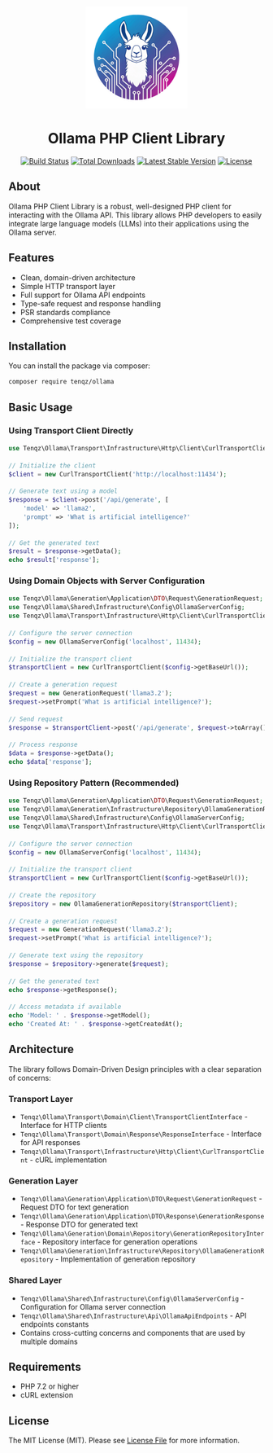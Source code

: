 <p align="center">
<img src="logo.png" alt="Ollama PHP Client Library" width="200">
</p>

<h1 align="center">Ollama PHP Client Library</h1>

<p align="center">
<a href="https://github.com/tenqz/ollama/actions"><img src="https://github.com/tenqz/ollama/workflows/Tests/badge.svg" alt="Build Status"></a>
<a href="https://packagist.org/packages/tenqz/ollama"><img src="https://img.shields.io/packagist/dt/tenqz/ollama" alt="Total Downloads"></a>
<a href="https://packagist.org/packages/tenqz/ollama"><img src="https://img.shields.io/packagist/v/tenqz/ollama" alt="Latest Stable Version"></a>
<a href="https://packagist.org/packages/tenqz/ollama"><img src="https://img.shields.io/packagist/l/tenqz/ollama" alt="License"></a>
</p>

## About

Ollama PHP Client Library is a robust, well-designed PHP client for interacting with the Ollama API. This library allows PHP developers to easily integrate large language models (LLMs) into their applications using the Ollama server.

## Features

- Clean, domain-driven architecture
- Simple HTTP transport layer
- Full support for Ollama API endpoints
- Type-safe request and response handling
- PSR standards compliance
- Comprehensive test coverage

## Installation

You can install the package via composer:

```bash
composer require tenqz/ollama
```

## Basic Usage

### Using Transport Client Directly

```php
use Tenqz\Ollama\Transport\Infrastructure\Http\Client\CurlTransportClient;

// Initialize the client
$client = new CurlTransportClient('http://localhost:11434');

// Generate text using a model
$response = $client->post('/api/generate', [
    'model' => 'llama2',
    'prompt' => 'What is artificial intelligence?'
]);

// Get the generated text
$result = $response->getData();
echo $result['response'];
```

### Using Domain Objects with Server Configuration

```php
use Tenqz\Ollama\Generation\Application\DTO\Request\GenerationRequest;
use Tenqz\Ollama\Shared\Infrastructure\Config\OllamaServerConfig;
use Tenqz\Ollama\Transport\Infrastructure\Http\Client\CurlTransportClient;

// Configure the server connection
$config = new OllamaServerConfig('localhost', 11434);

// Initialize the transport client
$transportClient = new CurlTransportClient($config->getBaseUrl());

// Create a generation request
$request = new GenerationRequest('llama3.2');
$request->setPrompt('What is artificial intelligence?');

// Send request
$response = $transportClient->post('/api/generate', $request->toArray());

// Process response
$data = $response->getData();
echo $data['response'];
```

### Using Repository Pattern (Recommended)

```php
use Tenqz\Ollama\Generation\Application\DTO\Request\GenerationRequest;
use Tenqz\Ollama\Generation\Infrastructure\Repository\OllamaGenerationRepository;
use Tenqz\Ollama\Shared\Infrastructure\Config\OllamaServerConfig;
use Tenqz\Ollama\Transport\Infrastructure\Http\Client\CurlTransportClient;

// Configure the server connection
$config = new OllamaServerConfig('localhost', 11434);

// Initialize the transport client
$transportClient = new CurlTransportClient($config->getBaseUrl());

// Create the repository
$repository = new OllamaGenerationRepository($transportClient);

// Create a generation request
$request = new GenerationRequest('llama3.2');
$request->setPrompt('What is artificial intelligence?');

// Generate text using the repository
$response = $repository->generate($request);

// Get the generated text
echo $response->getResponse();

// Access metadata if available
echo 'Model: ' . $response->getModel();
echo 'Created At: ' . $response->getCreatedAt();
```

## Architecture

The library follows Domain-Driven Design principles with a clear separation of concerns:

### Transport Layer
- `Tenqz\Ollama\Transport\Domain\Client\TransportClientInterface` - Interface for HTTP clients
- `Tenqz\Ollama\Transport\Domain\Response\ResponseInterface` - Interface for API responses
- `Tenqz\Ollama\Transport\Infrastructure\Http\Client\CurlTransportClient` - cURL implementation

### Generation Layer
- `Tenqz\Ollama\Generation\Application\DTO\Request\GenerationRequest` - Request DTO for text generation
- `Tenqz\Ollama\Generation\Application\DTO\Response\GenerationResponse` - Response DTO for generated text
- `Tenqz\Ollama\Generation\Domain\Repository\GenerationRepositoryInterface` - Repository interface for generation operations
- `Tenqz\Ollama\Generation\Infrastructure\Repository\OllamaGenerationRepository` - Implementation of generation repository

### Shared Layer
- `Tenqz\Ollama\Shared\Infrastructure\Config\OllamaServerConfig` - Configuration for Ollama server connection
- `Tenqz\Ollama\Shared\Infrastructure\Api\OllamaApiEndpoints` - API endpoints constants
- Contains cross-cutting concerns and components that are used by multiple domains

## Requirements

- PHP 7.2 or higher
- cURL extension

## License

The MIT License (MIT). Please see [License File](LICENSE) for more information.
